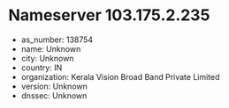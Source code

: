 # Nameserver 103.175.2.235

* as_number: 138754
* name: Unknown
* city: Unknown
* country: IN
* organization: Kerala Vision Broad Band Private Limited
* version: Unknown
* dnssec: Unknown
